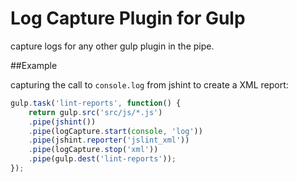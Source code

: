 Log Capture Plugin for Gulp
=========

capture logs for any other gulp plugin in the pipe.

##Example

capturing the call to `console.log` from jshint to create a XML report:

```javascript
gulp.task('lint-reports', function() {
	return gulp.src('src/js/*.js')
	.pipe(jshint())
	.pipe(logCapture.start(console, 'log'))
	.pipe(jshint.reporter('jslint_xml'))
	.pipe(logCapture.stop('xml'))
	.pipe(gulp.dest('lint-reports'));
});
```

